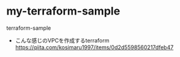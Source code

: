 # my-terraform-sample
terraform-sample


- こんな感じのVPCを作成するterraform  
https://qiita.com/kosimaru1997/items/0d2d5598560217dfeb47
